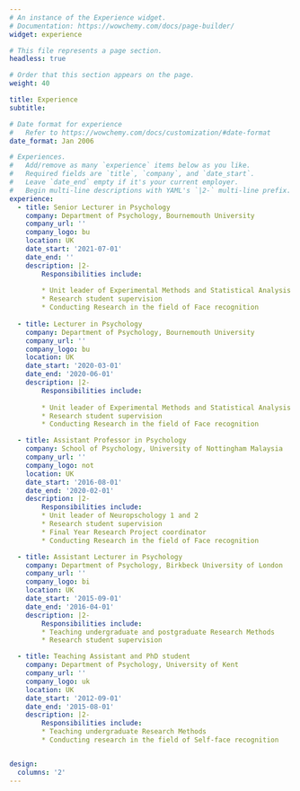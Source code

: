```yaml
---
# An instance of the Experience widget.
# Documentation: https://wowchemy.com/docs/page-builder/
widget: experience

# This file represents a page section.
headless: true

# Order that this section appears on the page.
weight: 40

title: Experience
subtitle:

# Date format for experience
#   Refer to https://wowchemy.com/docs/customization/#date-format
date_format: Jan 2006

# Experiences.
#   Add/remove as many `experience` items below as you like.
#   Required fields are `title`, `company`, and `date_start`.
#   Leave `date_end` empty if it's your current employer.
#   Begin multi-line descriptions with YAML's `|2-` multi-line prefix.
experience:
  - title: Senior Lecturer in Psychology
    company: Department of Psychology, Bournemouth University
    company_url: ''
    company_logo: bu
    location: UK
    date_start: '2021-07-01'
    date_end: ''
    description: |2-
        Responsibilities include:
        
        * Unit leader of Experimental Methods and Statistical Analysis
        * Research student supervision
        * Conducting Research in the field of Face recognition
        
  - title: Lecturer in Psychology
    company: Department of Psychology, Bournemouth University
    company_url: ''
    company_logo: bu
    location: UK
    date_start: '2020-03-01'
    date_end: '2020-06-01'
    description: |2-
        Responsibilities include:
        
        * Unit leader of Experimental Methods and Statistical Analysis
        * Research student supervision
        * Conducting Research in the field of Face recognition

  - title: Assistant Professor in Psychology
    company: School of Psychology, University of Nottingham Malaysia
    company_url: ''
    company_logo: not
    location: UK
    date_start: '2016-08-01'
    date_end: '2020-02-01'
    description: |2-
        Responsibilities include:
        * Unit leader of Neuropschology 1 and 2
        * Research student supervision
        * Final Year Research Project coordinator
        * Conducting Research in the field of Face recognition

  - title: Assistant Lecturer in Psychology
    company: Department of Psychology, Birkbeck University of London
    company_url: ''
    company_logo: bi
    location: UK
    date_start: '2015-09-01'
    date_end: '2016-04-01'
    description: |2-
        Responsibilities include:
        * Teaching undergraduate and postgraduate Research Methods
        * Research student supervision

  - title: Teaching Assistant and PhD student
    company: Department of Psychology, University of Kent
    company_url: ''
    company_logo: uk
    location: UK
    date_start: '2012-09-01'
    date_end: '2015-08-01'
    description: |2-
        Responsibilities include:
        * Teaching undergraduate Research Methods
        * Conducting research in the field of Self-face recognition


design:
  columns: '2'
---
```

